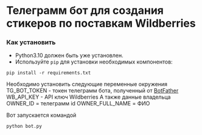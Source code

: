 # Телеграмм бот для создания стикеров по поставкам Wildberries



### Как установить

- Python3.10 должен быть уже установлен.
- Используйте `pip` для установки необходимых компонентов:

```
pip install -r requirements.txt
```

Необходимо установить следующие переменные окружения 
TG_BOT_TOKEN - токен телеграмм бота, полученный от [BotFather](https://t.me/BotFather)
WB_API_KEY - API ключ Wildberries
А также данные владельца
OWNER_ID = телеграмм id
OWNER_FULL_NAME = ФИО

Вот запускается командой
```
python bot.py
``` 
